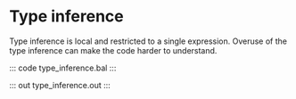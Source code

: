 # Type inference 

Type inference is local and restricted to a single expression. Overuse of the type inference can make the code harder to understand.

::: code type_inference.bal :::

::: out type_inference.out :::